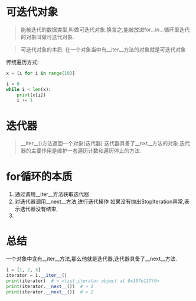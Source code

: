  # 可迭代对象
> 能被迭代的数据类型,叫做可迭代对象.换言之,能被放进for...in...循环里迭代的对象叫做可迭代对象.

> 可迭代对象的本质:
在一个对象当中有__iter__方法的对象就是可迭代对象

传统遍历方式:
```python
x = [i for i in range(10)]

i = 0
while i < len(x):
    print(x[i])
    i += 1
```
# 迭代器
> \_\_iter\_\_()方法返回一个对象(迭代器)
> 迭代器具备了__nxt__方法的对象
> 迭代器的主要作用是维护一套遍历计数和遍历停止的方法.

# for循环的本质
1. 通过调用__iter__方法获取迭代器
2. 对迭代器调用__next__方法,进行迭代操作
如果没有抛出StopIteration异常,表示迭代器没有结束,
3. 
# 总结
一个对象中含有__iter__方法,那么他就是迭代器,迭代器具备了__next__方法.

```python
i = [1, 2, 3]
iterator = i.__iter__()
print(iterator)  # > <list_iterator object at 0x107e117f0>
print(iterator.__next__())  # > 1
print(iterator.__next__())  # > 2
```